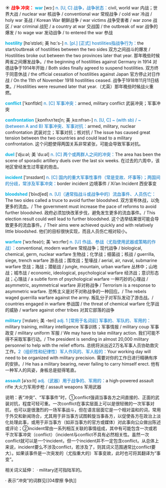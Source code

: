 ☀ <font color="red">**战争 冲突：**</font>
<font color="sky blue">**war**</font> [wɔ:] 
<font color="#0070c0">n. [U, C] 战争，战争状态：</font>civil, world war 内战；世界大战 / nuclear war 核战争 / conventional war 常规战争 / cold war 冷战 / holy war 圣战 / Korean War 朝鲜战争 / war victims 战争受害者 / war zone 战区 / war criminal 战犯 / a country at war 交战国 / the outbreak of war 战争的爆发 / to wage war 发动战争 / to entered the war 参战
           
<font color="sky blue">**hostility**</font> [hɒˈstɪləti; 美 hɑ:ˈs-]
<font color="#0070c0">n. [pl.] [正式] hostilities指战争行为：</font>the start/outbreak of hostilities between the two sides 双方之间战斗的爆发 / Hostilities broke out between the two provinces later that year. 那年晚些时候两省之间爆发战争。/ the beginning of hostilities against Germany in 1914 对德战争于1914年开始 / Both sides finally agreed to suspend hostilities. 双方终于同意休战 / the official cessation of hostilities against Japan 官方停止对日作战 / On the 11th of November 1918 hostilities ceased. 战争于1918年11月11日结束。/ Hostilities were resumed later that year.（尤英）那年晚些时候战火重燃。

<font color="sky blue">**conflict**</font> ['kɒnflɪkt] 
<font color="#0070c0">n. [C] 军事冲突：</font>armed, military conflict 武装冲突；军事冲突
              
<font color="sky blue">**confrontation**</font> [ˌkɒnfrʌnˈteɪʃn; 美 ˌkɑ:nfrən-]
<font color="#0070c0">n. [U, C] ~ (with sb) / ~ (between A and B) 军事冲突、军事对抗：</font>armed, military, nuclear confrontation 武装对立；军事对抗；核对抗 / The issue has caused great tension between the two countries and could lead to a military confrontation. 这个问题使得两国关系非常紧张，可能会导致军事对抗。

<font color="sky blue">**duel**</font> [ˈdju:əl; 美 ˈdu:əl]
<font color="#0070c0">n. [C] 两个或两群人之间的冲突：</font>The area has been the scene of sporadic artillery duels over the last six weeks. 在过去的六周中，该地区曾经发生过零星的炮击。

<font color="sky blue">**incident**</font> ['ɪnsɪdənt] 
<font color="#0070c0">n. [C] 国内的重大军事性事件（常是变故、坏事等）；两国间的分歧，常涉及军事冲突：</font>border incident 边境事件 / Xi’an Incident 西安事变
           
<font color="sky blue">**bloodshed**</font> [ˈblʌdʃed]
<font color="#0070c0">n. [U]（通常指战斗或战争中的）流血事件、人员伤亡：</font>The two sides called a truce to avoid further bloodshed. 双方宣布休战，以免更多的流血。/ The government must increase the pace of reforms to avoid further bloodshed. 政府必须加快改革步伐，避免发生更多的流血事件。/ This election result could well lead to further bloodshed. 这个选举结果很可能会导致更多的流血事件。/ Their aims were achieved quickly and with relatively little bloodshed. 他们的目标很快实现，而且人员伤亡相对较小。           

<font color="sky blue">**warfare**</font> [ˈwɔ:feə(r); 美 ˈwɔ:rfer]
<font color="#0070c0">n. [U] 作战、参战（尤指使用武器或策略的作战）：</font>conventional, modern warfare 常规战争；现代战争 / biological, chemical, germ, nuclear warfare 生物战；化学战；细菌战；核战 / guerrilla, siege, trench warfare 游击战；围攻战；堑壕战 / aerial, air, naval, submarine warfare 空战；海战；潜艇战 / jungle, mountain, urban warfare 丛林中；山地战；城市战 / economic, ideological, psychological warfare 经济战；意识形态战；心理战 / a subtle form of psychological warfare 一种巧妙的心理战 / asymmetric, asymmetrical warfare 非对称战争 / Terrorism is a response to asymmetric warfare. 恐怖主义是对不对称战争的一种回应。/ The rebels waged guerrilla warfare against the army. 叛乱分子对军队发动了游击战。/ countries engaged in warfare 参战国 / the threat of chemical warfare 化学战的威胁 / warfare against other tribes 对其它部落的战争
           
<font color="sky blue">**military**</font> [ˈmɪlətri; 美 -teri]
<font color="#0070c0">adj. 1 [常用于名词前] 军事的、军队的、军用的：</font>military training, military intelligence 军事训练；军事情报 / military coup 军事政变 / military uniform 军服 / We may have to take military action. 我们可能不得不采取军事行动。/ The president is sending in almost 20,000 military personnel to help with the relief efforts. 总统将派出近2万名军事人员协助救灾工作。<font color="#0070c0">2（组织性和纪律性）军人作风的、军人般的：</font>Your working day will need to be organized with military precision. 需要对你的工作日进行精确有序的安排。/ He has a military bearing, never failing to carry himself erect. 他有一种军人的风姿，身板总是挺得笔直。
           
<font color="sky blue">**assault**</font> [əˈsɔ:lt]
<font color="#0070c0">adj.（武器）用于战争的、军用的：</font>a high-powered assault rifle 大火力军用步枪 / assault weapons 军用武器

说明：表“冲突”、“军事事件”时，①conflict强调当事各方之间直接的、正面的武装对抗，程度可轻可重。一次conflict在事实层面上可以是很轻微的一次军事对抗，也可以是很激烈的一场军事战斗，但在语言层面它是一个相对温和的词，常用于外交和新闻场合，尤其用于非当事方试图斡旋当事各方，以促使各方在政治上淡化处理此事，或用于非当事方（如非当事方的官方或媒体）对此事向公众做出陈述或评论；②incident常由一系列相互关联的事情组成，其中有可能包含一次或若干次军事冲突（conflict）（incident与conflict不具有必然相关性。虽然一次conflict就可以是一个incident，但一个incident并不一定包含conflict。从总体上来说，incident要么不涉及conflict，若涉及了，则其词义范围通常比conflict要大）。如果该事件是一次突发的（尤指重大的）军事变故，此时也可将其翻译为“事变”。

相关词义延伸：
· military还可指陆军的。

· 表示“冲突”的词群见[[04摩擦 争执]]